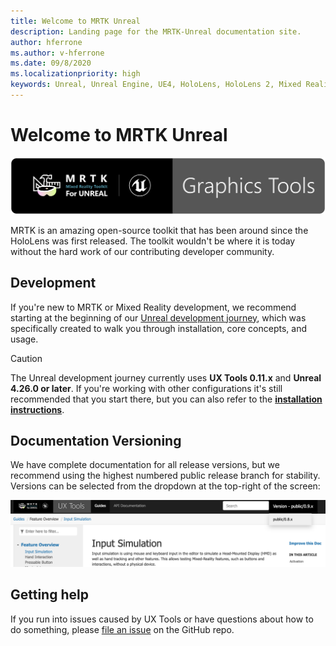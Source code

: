 ```yaml
---
title: Welcome to MRTK Unreal
description: Landing page for the MRTK-Unreal documentation site.
author: hferrone
ms.author: v-hferrone
ms.date: 09/8/2020
ms.localizationpriority: high
keywords: Unreal, Unreal Engine, UE4, HoloLens, HoloLens 2, Mixed Reality, development, MRTK, UXT, UX Tools
---
```


# Welcome to MRTK Unreal

![Mixed Reality Toolkit](images/Logos/MRTK_Unreal_GT_Banner_Rounded.png)

MRTK is an amazing open-source toolkit that has been around since the HoloLens was first released. The toolkit wouldn't be where it is today without the hard work of our contributing developer community.

## Development

If you're new to MRTK or Mixed Reality development, we recommend starting at the beginning of our [Unreal development journey](/windows/mixed-reality/unreal-development-overview), which was specifically created to walk you through installation, core concepts, and usage.

> [!CAUTION]
> The Unreal development journey currently uses **UX Tools 0.11.x** and **Unreal 4.26.0 or later**. If you're working with other configurations it's still recommended that you start there, but you can also refer to the **[installation instructions](ux-tools/installation.md)**.

## Documentation Versioning

We have complete documentation for all release versions, but we recommend using the highest numbered public release branch for stability. Versions can be selected from the dropdown at the top-right of the screen:

![MRTK version reference](ux-tools/features/images/UXTools-Doc-Versions.png)

## Getting help

If you run into issues caused by UX Tools or have questions about how to do something, please [file an issue](https://github.com/microsoft/MixedReality-UXTools-Unreal/issues/new) on the GitHub repo.
